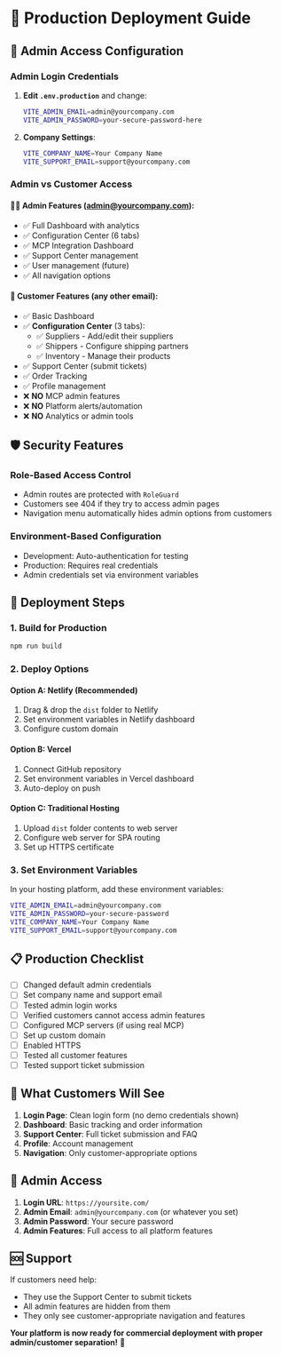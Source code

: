 # 🚀 Production Deployment Guide

## 🔐 Admin Access Configuration

### **Admin Login Credentials**
1. **Edit `.env.production`** and change:
   ```bash
   VITE_ADMIN_EMAIL=admin@yourcompany.com
   VITE_ADMIN_PASSWORD=your-secure-password-here
   ```

2. **Company Settings**:
   ```bash
   VITE_COMPANY_NAME=Your Company Name
   VITE_SUPPORT_EMAIL=support@yourcompany.com
   ```

### **Admin vs Customer Access**

#### **👨‍💼 Admin Features (admin@yourcompany.com)**:
- ✅ Full Dashboard with analytics
- ✅ Configuration Center (6 tabs)
- ✅ MCP Integration Dashboard  
- ✅ Support Center management
- ✅ User management (future)
- ✅ All navigation options

#### **👤 Customer Features (any other email)**:
- ✅ Basic Dashboard
- ✅ **Configuration Center** (3 tabs):
  - ✅ Suppliers - Add/edit their suppliers
  - ✅ Shippers - Configure shipping partners  
  - ✅ Inventory - Manage their products
- ✅ Support Center (submit tickets)
- ✅ Order Tracking
- ✅ Profile management
- ❌ **NO** MCP admin features
- ❌ **NO** Platform alerts/automation
- ❌ **NO** Analytics or admin tools

## 🛡️ Security Features

### **Role-Based Access Control**
- Admin routes are protected with `RoleGuard`
- Customers see 404 if they try to access admin pages
- Navigation menu automatically hides admin options from customers

### **Environment-Based Configuration**
- Development: Auto-authentication for testing
- Production: Requires real credentials
- Admin credentials set via environment variables

## 🚀 Deployment Steps

### **1. Build for Production**
```bash
npm run build
```

### **2. Deploy Options**

#### **Option A: Netlify (Recommended)**
1. Drag & drop the `dist` folder to Netlify
2. Set environment variables in Netlify dashboard
3. Configure custom domain

#### **Option B: Vercel**
1. Connect GitHub repository
2. Set environment variables in Vercel dashboard
3. Auto-deploy on push

#### **Option C: Traditional Hosting**
1. Upload `dist` folder contents to web server
2. Configure web server for SPA routing
3. Set up HTTPS certificate

### **3. Set Environment Variables**
In your hosting platform, add these environment variables:
```bash
VITE_ADMIN_EMAIL=admin@yourcompany.com
VITE_ADMIN_PASSWORD=your-secure-password
VITE_COMPANY_NAME=Your Company Name
VITE_SUPPORT_EMAIL=support@yourcompany.com
```

## 📋 Production Checklist

- [ ] Changed default admin credentials
- [ ] Set company name and support email
- [ ] Tested admin login works
- [ ] Verified customers cannot access admin features
- [ ] Configured MCP servers (if using real MCP)
- [ ] Set up custom domain
- [ ] Enabled HTTPS
- [ ] Tested all customer features
- [ ] Tested support ticket submission

## 🎯 What Customers Will See

1. **Login Page**: Clean login form (no demo credentials shown)
2. **Dashboard**: Basic tracking and order information
3. **Support Center**: Full ticket submission and FAQ
4. **Profile**: Account management
5. **Navigation**: Only customer-appropriate options

## 🔧 Admin Access

1. **Login URL**: `https://yoursite.com/`
2. **Admin Email**: `admin@yourcompany.com` (or whatever you set)
3. **Admin Password**: Your secure password
4. **Admin Features**: Full access to all platform features

## 🆘 Support

If customers need help:
- They use the Support Center to submit tickets
- All admin features are hidden from them
- They only see customer-appropriate navigation and features

**Your platform is now ready for commercial deployment with proper admin/customer separation!** 🚀
